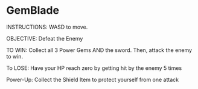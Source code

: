 # GemBlade

INSTRUCTIONS: WASD to move.


OBJECTIVE: Defeat the Enemy

TO WIN: Collect all 3 Power Gems AND the sword. Then, attack the enemy to win.

To LOSE: Have your HP reach zero by getting hit by the enemy 5 times

Power-Up: Collect the Shield Item to protect yourself from one attack  
